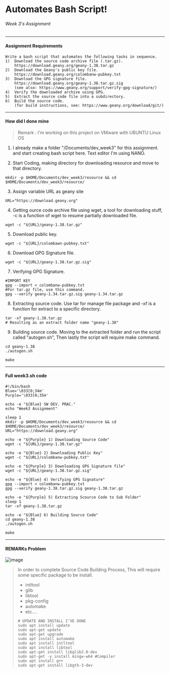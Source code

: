 # Automates Bash Script!
###### Week 3's Assignment
* * *

#### **Assignment Requirements**
```
Write a bash script that automates the following tasks in sequence.
1)  Download the source code archive file (.tar.gz).
    https://download.geany.org/geany-1.38.tar.gz
2)  Download the Geany's public key file.
    https://download.geany.org/colombanw-pubkey.txt
3)  Download the GPG signature file.
    https://download.geany.org/geany-1.38.tar.gz.sig
    (see also: https://www.geany.org/support/verify-gpg-signature/)
4)  Verify the downloaded archive using GPG.
5)  Extract the source code file into a subdirectory.
6)  Build the source code.
    (for build instructions, see: https://www.geany.org/download/git/)
```

* * *

#### **How did I done mine** 

> Remark : I'm working on this project on VMware with UBUNTU Linux OS

1) I already make a folder "/Documents/dev_week3" for this assignment.
and start creating bash script here. Text editor I'm using NANO.

2) Start Coding, making directory for downloading resource and move to that directory.
```console
mkdir -p $HOME/Documents/dev_week3/resource && cd $HOME/Documents/dev_week3/resource/
```

3) Assign variable URL as geany site
```console
URL="https://download.geany.org"
```

4) Getting ource code archive file using wget, a tool for downloading stuff, -c is a function of wget to resume partially downloaded file.
```console
wget -c "${URL}/geany-1.38.tar.gz"
```

5) Download public key.
```console
wget -c "${URL}/colombawn-pubkey.txt"
```

6) Download GPG Signature file.
```console
wget -c "${URL}/geany-1.38.tar.gz.sig"
```

7) Verifying GPG Signature.
```console
#IMPORT KEY
gpg --import < colombanw-pubkey.txt
#For tar.gz file, use this command.
gpg --verify geany-1.34.tar.gz.sig geany-1.34.tar.gz
```

8) Extracting source code. Use tar for manage file package and -xf is a function for extract to a specific directory.
```console
tar -xf geany-1.38.tar.gz
# Resulting as an extract folder name "geany-1.38"
```

9) Building source code. Moving to the extracted folder and run the script called "autogen.sh", Then lastly the script will require make command.
```console
cd geany-1.38
./autogen.sh

make
```

* * *

#### Full week3.sh code

```console
#!/bin/bash
Blue='\033[0;34m'
Purple='\033[0;35m'

echo -e "${Blue} SW DEV. PRAC."
echo "Week3 Assignment"

sleep 1
mkdir -p $HOME/Documents/dev_week3/resource && cd $HOME/Documents/dev_week3/resource/
URL="https://download.geany.org"

echo -e "${Purple} 1) Downloading Source Code"
wget -c "${URL}/geany-1.38.tar.gz"

echo -e "${Blue} 2) Downloading Public Key"
wget -c "${URL}/colombanw-pubkey.txt"

echo -e "${Purple} 3) Downloading GPG Signature file"
wget -c "${URL}/geany-1.38.tar.gz.sig"

echo -e "${Blue} 4) Verifying GPG Signature"
gpg --import < colombanw-pubkey.txt
gpg --verify geany-1.38.tar.gz.sig geany-1.38.tar.gz

echo -e "${Purple} 5) Extracting Scource Code to Sub Folder"
sleep 1
tar -xf geany-1.38.tar.gz 

echo -e "${Blue} 6) Building Source Code"
cd geany-1.38
./autogen.sh

make

```

* * *

#### REMARKs Problem
![image](https://user-images.githubusercontent.com/109336369/184209414-47b1a24c-2c5b-4771-a913-f8ce7b93532c.png)

> In order to complete Source Code Building Process, This will require some specific package to be install.
> - intltool 
> - glib
> - libtool
> - pkg-config
> - automake
> - etc....
>
> ```console
> # UPDATE AND INSTALL I'VE DONE
> sudo apt install update
> sudo apt-get update
> sudo apt-get upgrade
> sudo apt install automake
> sudo apt install intltool
> sudo apt install libtool
> sudo apt-get install libglib2.0-dev
> sudo apt-get -y install mingw-w64 #Compiler
> sudo apt install g++
> sudo apt-get install libgtk-3-dev
> ```

